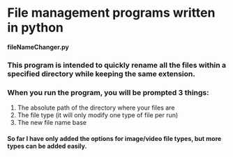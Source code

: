 # File management programs written in python

**fileNameChanger.py**

### This program is intended to quickly rename all the files within a specified directory while keeping the same extension.
### When you run the program, you will be prompted 3 things:
1. The absolute path of the directory where your files are
2. The file type (it will only modify one type of file per run)
3. The new file name base

#### So far I have only added the options for image/video file types, but more types can be added easily.


